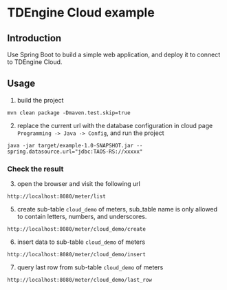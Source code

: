 # TDEngine Cloud example

## Introduction

Use Spring Boot to build a simple web application, and deploy it to connect to TDEngine Cloud.

## Usage

1. build the project

```
mvn clean package -Dmaven.test.skip=true
```

2. replace the current url with the database configuration in cloud page `Programming -> Java -> Config`, and run the project

```
java -jar target/example-1.0-SNAPSHOT.jar --spring.datasource.url="jdbc:TAOS-RS://xxxxx"
```

### Check the result

3. open the browser and visit the following url

```
http://localhost:8080/meter/list
```

5. create sub-table `cloud_demo` of meters, sub_table name is only allowed to contain letters, numbers, and underscores.

```aidl
http://localhost:8080/meter/cloud_demo/create
```

6. insert data to sub-table `cloud_demo` of meters

```aidl
http://localhost:8080/meter/cloud_demo/insert
```

7. query last row from sub-table `cloud_demo` of meters

```aidl
http://localhost:8080/meter/cloud_demo/last_row
```
